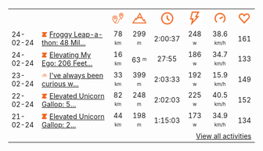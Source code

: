 <table>
    <tr>
        <th></th>
        <th></th>
        <th align="center"><img src="https://raw.githubusercontent.com/robiningelbrecht/strava-activities/master/public/distance.svg" width="30" alt="distance" title="distance"/></th>
        <th align="center"><img src="https://raw.githubusercontent.com/robiningelbrecht/strava-activities/master/public/elevation.svg" width="30" alt="elevation" title="elevation"/></th>
        <th align="center"><img src="https://raw.githubusercontent.com/robiningelbrecht/strava-activities/master/public/time.svg" width="30" alt="time" title="time"/></th>
        <th align="center"><img src="https://raw.githubusercontent.com/robiningelbrecht/strava-activities/master/public/average-watt.svg" width="30" alt="average watts" title="average watts"/></th>
        <th align="center"><img src="https://raw.githubusercontent.com/robiningelbrecht/strava-activities/master/public/average-speed.svg" width="30" alt="average speed" title="average speed"/></th>
        <th align="center"><img src="https://raw.githubusercontent.com/robiningelbrecht/strava-activities/master/public/heart-rate.svg" width="30" alt="average heart rate" title="average heart rate"/></th>
    </tr>
            <tr>
            <td>24-02-24</td>
            <td>
                                <img src="https://raw.githubusercontent.com/robiningelbrecht/strava-activities/master/public/activity-virtual-ride-zwift.svg" width="12" alt="Froggy Leap-a-thon: 48 Miles, 980 Feet, and a Dash of Humidity" title="Froggy Leap-a-thon: 48 Miles, 980 Feet, and a Dash of Humidity"/>
<a href="https://www.strava.com/activities/10828181648" title="Kcal: 1724 | Gear: None ">Froggy Leap-a-thon: 48 Mil...</a>
            </td>
            <td align="center">78 <sup><sub>km</sub></sup></td>
            <td align="center">299 <sup><sub>m</sub></sup></td>
            <td align="center">2:00:37</td>
            <td align="center">248 <sup><sub>w</sub></sup></td>
            <td align="center">38.6 <sup><sub>km/h</sub></sup></td>
            <td align="center">161</td>
        </tr>
            <tr>
            <td>24-02-24</td>
            <td>
                                <img src="https://raw.githubusercontent.com/robiningelbrecht/strava-activities/master/public/activity-virtual-ride-zwift.svg" width="12" alt="Elevating My Ego: 206 Feet Closer to the Clouds!" title="Elevating My Ego: 206 Feet Closer to the Clouds!"/>
<a href="https://www.strava.com/activities/10827194576" title="Kcal: 298 | Gear: None ">Elevating My Ego: 206 Feet...</a>
            </td>
            <td align="center">16 <sup><sub>km</sub></sup></td>
            <td align="center">63 <sup><sub>m</sub></sup></td>
            <td align="center">27:55</td>
            <td align="center">186 <sup><sub>w</sub></sup></td>
            <td align="center">34.7 <sup><sub>km/h</sub></sup></td>
            <td align="center">133</td>
        </tr>
            <tr>
            <td>23-02-24</td>
            <td>
                <img src="https://raw.githubusercontent.com/robiningelbrecht/strava-activities/master/public/activity-ride.svg" width="12" alt="I&#039;ve always been curious what East Fork Reservoir looked like in the winter.. now I know!" title="I&#039;ve always been curious what East Fork Reservoir looked like in the winter.. now I know!"/>
<a href="https://www.strava.com/activities/10821471659" title="Kcal: 1603 | Gear: None ">I&#039;ve always been curious w...</a>
            </td>
            <td align="center">33 <sup><sub>km</sub></sup></td>
            <td align="center">399 <sup><sub>m</sub></sup></td>
            <td align="center">2:03:33</td>
            <td align="center">192 <sup><sub>w</sub></sup></td>
            <td align="center">15.9 <sup><sub>km/h</sub></sup></td>
            <td align="center">149</td>
        </tr>
            <tr>
            <td>22-02-24</td>
            <td>
                                <img src="https://raw.githubusercontent.com/robiningelbrecht/strava-activities/master/public/activity-virtual-ride-zwift.svg" width="12" alt="Elevated Unicorn Gallop: 51 Miles of Mythical Fitness" title="Elevated Unicorn Gallop: 51 Miles of Mythical Fitness"/>
<a href="https://www.strava.com/activities/10814548375" title="Kcal: 1574 | Gear: None ">Elevated Unicorn Gallop: 5...</a>
            </td>
            <td align="center">82 <sup><sub>km</sub></sup></td>
            <td align="center">248 <sup><sub>m</sub></sup></td>
            <td align="center">2:02:03</td>
            <td align="center">225 <sup><sub>w</sub></sup></td>
            <td align="center">40.5 <sup><sub>km/h</sub></sup></td>
            <td align="center">152</td>
        </tr>
            <tr>
            <td>21-02-24</td>
            <td>
                                <img src="https://raw.githubusercontent.com/robiningelbrecht/strava-activities/master/public/activity-virtual-ride-zwift.svg" width="12" alt="Elevated Unicorn Gallop: 27 Miles of Meteorological Mischief!" title="Elevated Unicorn Gallop: 27 Miles of Meteorological Mischief!"/>
<a href="https://www.strava.com/activities/10807959048" title="Kcal: 749 | Gear: None ">Elevated Unicorn Gallop: 2...</a>
            </td>
            <td align="center">44 <sup><sub>km</sub></sup></td>
            <td align="center">198 <sup><sub>m</sub></sup></td>
            <td align="center">1:15:03</td>
            <td align="center">173 <sup><sub>w</sub></sup></td>
            <td align="center">34.9 <sup><sub>km/h</sub></sup></td>
            <td align="center">134</td>
        </tr>
                <tr>
            <td colspan="8" align="right"><a href="https://github.com/robiningelbrecht/strava-activities#activities">View all activities</a></td>
        </tr>
    </table>
